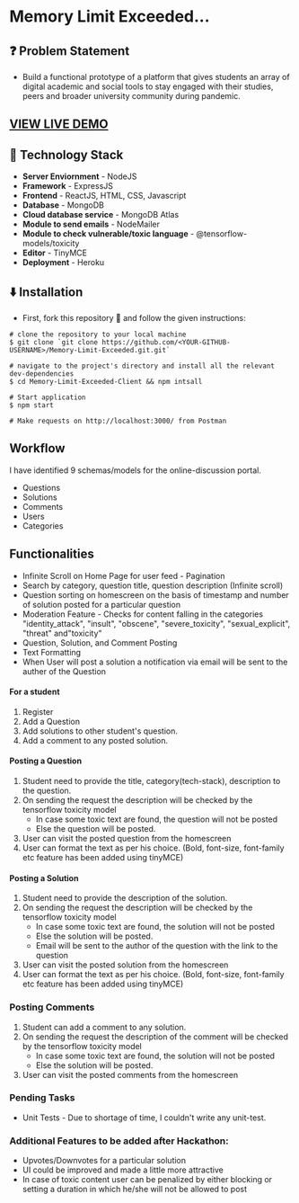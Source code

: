 # Memory Limit Exceeded...

## ❓ Problem Statement

- Build a functional prototype of a platform that gives students an array of digital academic and social tools to stay engaged with their studies, peers and broader university community during pandemic.

## [VIEW LIVE DEMO](https://peaceful-fortress-48629.herokuapp.com)

## 🚧 Technology Stack

- **Server Enviornment** - NodeJS
- **Framework** - ExpressJS
- **Frontend** - ReactJS, HTML, CSS, Javascript
- **Database** - MongoDB
- **Cloud database service** - MongoDB Atlas
- **Module to send emails** - NodeMailer
- **Module to check vulnerable/toxic language** - @tensorflow-models/toxicity
- **Editor** - TinyMCE
- **Deployment** - Heroku

## ⬇️ Installation

- First, fork this repository 🍴 and follow the given instructions:

```
# clone the repository to your local machine
$ git clone `git clone https://github.com/<YOUR-GITHUB-USERNAME>/Memory-Limit-Exceeded.git.git`

# navigate to the project's directory and install all the relevant dev-dependencies
$ cd Memory-Limit-Exceeded-Client && npm intsall

# Start application
$ npm start

# Make requests on http://localhost:3000/ from Postman
```

## Workflow

I have identified 9 schemas/models for the online-discussion portal.

- Questions
- Solutions
- Comments
- Users
- Categories

## Functionalities

- Infinite Scroll on Home Page for user feed - Pagination
- Search by category, question title, question description (Infinite scroll)
- Question sorting on homescreen on the basis of timestamp and number of solution posted for a particular question
- Moderation Feature - Checks for content falling in the categories "identity_attack", "insult", "obscene", "severe_toxicity", "sexual_explicit", "threat" and"toxicity"
- Question, Solution, and Comment Posting
- Text Formatting
- When User will post a solution a notification via email will be sent to the auther of the Question

#### For a student

1. Register
2. Add a Question
3. Add solutions to other student's question.
4. Add a comment to any posted solution.

#### Posting a Question

1. Student need to provide the title, category(tech-stack), description to the question.
2. On sending the request the description will be checked by the tensorflow toxicity model
   - In case some toxic text are found, the question will not be posted
   - Else the question will be posted.
3. User can visit the posted question from the homescreen
4. User can format the text as per his choice. (Bold, font-size, font-family etc feature has been added using tinyMCE)

#### Posting a Solution

1. Student need to provide the description of the solution.
2. On sending the request the description will be checked by the tensorflow toxicity model
   - In case some toxic text are found, the solution will not be posted
   - Else the solution will be posted.
   - Email will be sent to the author of the question with the link to the question
3. User can visit the posted solution from the homescreen
4. User can format the text as per his choice. (Bold, font-size, font-family etc feature has been added using tinyMCE)

### Posting Comments

1. Student can add a comment to any solution.
2. On sending the request the description of the comment will be checked by the tensorflow toxicity model
   - In case some toxic text are found, the solution will not be posted
   - Else the solution will be posted.
3. User can visit the posted comments from the homescreen

### Pending Tasks

- Unit Tests - Due to shortage of time, I couldn't write any unit-test.

### Additional Features to be added after Hackathon:

- Upvotes/Downvotes for a particular solution
- UI could be improved and made a little more attractive
- In case of toxic content user can be penalized by either blocking or setting a duration in which he/she will not be allowed to post
